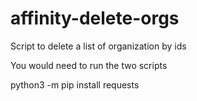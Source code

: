 # affinity-delete-orgs

Script to delete a list of organization by ids

You would need to run the two scripts

python3 -m pip install requests
